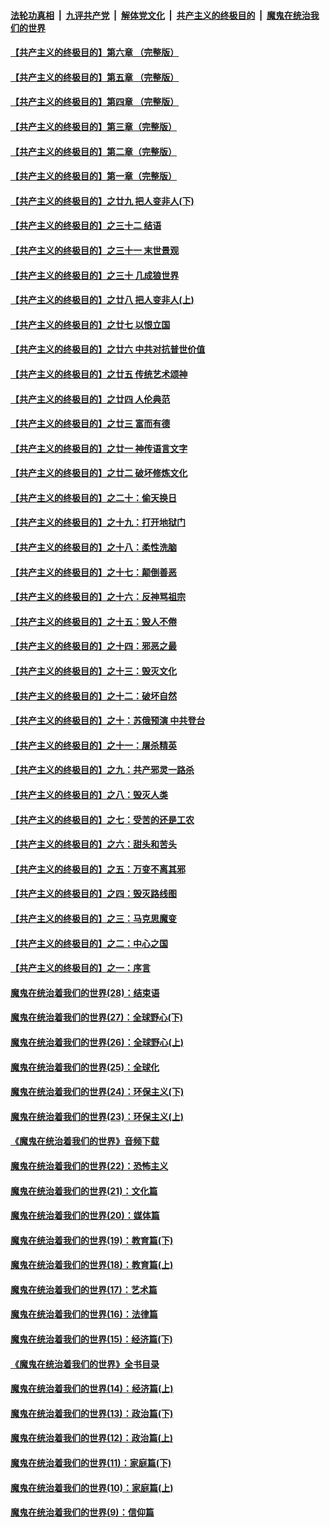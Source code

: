 ####  [法轮功真相](../../../../basic/blob/master/README.md?t=06070631) &nbsp;|&nbsp; [九评共产党](../../../../9ping.md/blob/master/README.md?t=06070631) &nbsp;|&nbsp; [解体党文化](../../../../jtdwh.md/blob/master/README.md?t=06070631)  &nbsp;|&nbsp; [共产主义的终极目的](../../../../gczydzjmd.md/blob/master/README.md?t=06070631) &nbsp;|&nbsp; [魔鬼在统治我们的世界](../../../../mgztzwmdsj.md/blob/master/README.md?t=06070631) 

#### [【共产主义的终极目的】第六章 （完整版）](../pages/nsc422/n11428913.md?t=06070631) 

#### [【共产主义的终极目的】第五章 （完整版）](../pages/nsc422/n11428912.md?t=06070631) 

#### [【共产主义的终极目的】第四章 （完整版）](../pages/nsc422/n11428907.md?t=06070631) 

#### [【共产主义的终极目的】第三章（完整版）](../pages/nsc422/n11428848.md?t=06070631) 

#### [【共产主义的终极目的】第二章（完整版）](../pages/nsc422/n11428831.md?t=06070631) 

#### [【共产主义的终极目的】第一章（完整版）](../pages/nsc422/n11417651.md?t=06070631) 

#### [【共产主义的终极目的】之廿九 把人变非人(下)](../pages/nsc422/n11344140.md?t=06070631) 

#### [【共产主义的终极目的】之三十二 结语](../pages/nsc422/n11360535.md?t=06070631) 

#### [【共产主义的终极目的】之三十一 末世景观](../pages/nsc422/n11351129.md?t=06070631) 

#### [【共产主义的终极目的】之三十 几成狼世界](../pages/nsc422/n11348280.md?t=06070631) 

#### [【共产主义的终极目的】之廿八 把人变非人(上)](../pages/nsc422/n11340492.md?t=06070631) 

#### [【共产主义的终极目的】之廿七 以恨立国](../pages/nsc422/n11336944.md?t=06070631) 

#### [【共产主义的终极目的】之廿六 中共对抗普世价值](../pages/nsc422/n11324785.md?t=06070631) 

#### [【共产主义的终极目的】之廿五 传统艺术颂神](../pages/nsc422/n11296396.md?t=06070631) 

#### [【共产主义的终极目的】之廿四 人伦典范](../pages/nsc422/n11296397.md?t=06070631) 

#### [【共产主义的终极目的】之廿三 富而有德](../pages/nsc422/n11283598.md?t=06070631) 

#### [【共产主义的终极目的】之廿一 神传语言文字](../pages/nsc422/n11263265.md?t=06070631) 

#### [【共产主义的终极目的】之廿二 破坏修炼文化](../pages/nsc422/n11245728.md?t=06070631) 

#### [【共产主义的终极目的】之二十：偷天换日](../pages/nsc422/n11238846.md?t=06070631) 

#### [【共产主义的终极目的】之十九：打开地狱门](../pages/nsc422/n11206376.md?t=06070631) 

#### [【共产主义的终极目的】之十八：柔性洗脑](../pages/nsc422/n11199994.md?t=06070631) 

#### [【共产主义的终极目的】之十七：颠倒善恶](../pages/nsc422/n11179782.md?t=06070631) 

#### [【共产主义的终极目的】之十六：反神骂祖宗](../pages/nsc422/n11166798.md?t=06070631) 

#### [【共产主义的终极目的】之十五：毁人不倦](../pages/nsc422/n11166792.md?t=06070631) 

#### [【共产主义的终极目的】之十四：邪恶之最](../pages/nsc422/n11150249.md?t=06070631) 

#### [【共产主义的终极目的】之十三：毁灭文化](../pages/nsc422/n11135227.md?t=06070631) 

#### [【共产主义的终极目的】之十二：破坏自然](../pages/nsc422/n11135214.md?t=06070631) 

#### [【共产主义的终极目的】之十：苏俄预演 中共登台](../pages/nsc422/n11118424.md?t=06070631) 

#### [【共产主义的终极目的】之十一：屠杀精英](../pages/nsc422/n11118442.md?t=06070631) 

#### [【共产主义的终极目的】之九：共产邪灵一路杀](../pages/nsc422/n11114139.md?t=06070631) 

#### [【共产主义的终极目的】之八：毁灭人类](../pages/nsc422/n11108503.md?t=06070631) 

#### [【共产主义的终极目的】之七：受苦的还是工农](../pages/nsc422/n11101809.md?t=06070631) 

#### [【共产主义的终极目的】之六：甜头和苦头](../pages/nsc422/n11096971.md?t=06070631) 

#### [【共产主义的终极目的】之五：万变不离其邪](../pages/nsc422/n11091285.md?t=06070631) 

#### [【共产主义的终极目的】之四：毁灭路线图](../pages/nsc422/n11086284.md?t=06070631) 

#### [【共产主义的终极目的】之三：马克思魔变](../pages/nsc422/n11061941.md?t=06070631) 

#### [【共产主义的终极目的】之二：中心之国](../pages/nsc422/n11047728.md?t=06070631) 

#### [【共产主义的终极目的】之一：序言](../pages/nsc422/n11086077.md?t=06070631) 

#### [魔鬼在统治着我们的世界(28)：结束语](../pages/nsc422/n10936246.md?t=06070631) 

#### [魔鬼在统治着我们的世界(27)：全球野心(下)](../pages/nsc422/n10928319.md?t=06070631) 

#### [魔鬼在统治着我们的世界(26)：全球野心(上)](../pages/nsc422/n10900318.md?t=06070631) 

#### [魔鬼在统治着我们的世界(25)：全球化](../pages/nsc422/n10788205.md?t=06070631) 

#### [魔鬼在统治着我们的世界(24)：环保主义(下)](../pages/nsc422/n10695307.md?t=06070631) 

#### [魔鬼在统治着我们的世界(23)：环保主义(上)](../pages/nsc422/n10688613.md?t=06070631) 

#### [《魔鬼在统治着我们的世界》音频下载](../pages/nsc422/n10635553.md?t=06070631) 

#### [魔鬼在统治着我们的世界(22)：恐怖主义](../pages/nsc422/n10614727.md?t=06070631) 

#### [魔鬼在统治着我们的世界(21)：文化篇](../pages/nsc422/n10597706.md?t=06070631) 

#### [魔鬼在统治着我们的世界(20)：媒体篇](../pages/nsc422/n10586579.md?t=06070631) 

#### [魔鬼在统治着我们的世界(19)：教育篇(下)](../pages/nsc422/n10564808.md?t=06070631) 

#### [魔鬼在统治着我们的世界(18)：教育篇(上)](../pages/nsc422/n10526970.md?t=06070631) 

#### [魔鬼在统治着我们的世界(17)：艺术篇](../pages/nsc422/n10499093.md?t=06070631) 

#### [魔鬼在统治着我们的世界(16)：法律篇](../pages/nsc422/n10485969.md?t=06070631) 

#### [魔鬼在统治着我们的世界(15)：经济篇(下)](../pages/nsc422/n10469975.md?t=06070631) 

#### [《魔鬼在统治着我们的世界》全书目录](../pages/nsc422/n10464261.md?t=06070631) 

#### [魔鬼在统治着我们的世界(14)：经济篇(上)](../pages/nsc422/n10457370.md?t=06070631) 

#### [魔鬼在统治着我们的世界(13)：政治篇(下)](../pages/nsc422/n10448270.md?t=06070631) 

#### [魔鬼在统治着我们的世界(12)：政治篇(上)](../pages/nsc422/n10444576.md?t=06070631) 

#### [魔鬼在统治着我们的世界(11)：家庭篇(下)](../pages/nsc422/n10440961.md?t=06070631) 

#### [魔鬼在统治着我们的世界(10)：家庭篇(上)](../pages/nsc422/n10435448.md?t=06070631) 

#### [魔鬼在统治着我们的世界(9)：信仰篇](../pages/nsc422/n10432159.md?t=06070631) 

